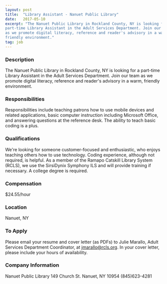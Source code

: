 ```yaml
---
layout: post
title:  "Library Assistant - Nanuet Public Library"
date:   2017-05-10
excerpt: "The Nanuet Public Library in Rockland County, NY is looking for a 
part-time Library Assistant in the Adult Services Department. Join our team 
as we promote digital literacy, reference and reader's advisory in a warm, 
friendly environment."
tag: job
---
```


### Description   

The Nanuet Public Library in Rockland County, NY is looking for a 
part-time Library Assistant in the Adult Services Department. Join our team 
as we promote digital literacy, reference and reader's advisory in a warm, 
friendly environment.


### Responsibilities   

Responsibilities include teaching patrons how to use mobile devices and related applications, basic computer instruction including Microsoft Office, and answering questions at the reference desk. The ability to teach basic coding is a plus.


### Qualifications   

We're looking for someone customer-focused and enthusiastic, who enjoys 
teaching others how to use technology. Coding experience, although not required, is helpful. As a member of the Ramapo Catskill Library System (RCLS), we use the SirsiDynix Symphony ILS and will provide training if necessary. A college degree is required.


### Compensation   

$24.55/hour


### Location   

Nanuet, NY




### To Apply   

Please email your resume and cover letter (as PDFs) to Julie Marallo, 
Adult Services Department Coordinator, at jmarallo@rcls.org. In your cover 
letter, please include your hours of availability.


### Company Information   

Nanuet Public Library
149 Church St.
Nanuet, NY 10954
(845)623-4281



